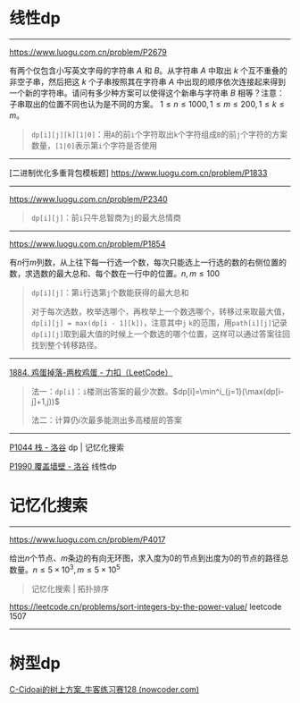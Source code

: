 # 线性dp

---

https://www.luogu.com.cn/problem/P2679

有两个仅包含小写英文字母的字符串 $A$ 和 $B$。从字符串 $A$ 中取出 $k$ 个互不重叠的非空子串，然后把这 $k$ 个子串按照其在字符串 $A$ 中出现的顺序依次连接起来得到一个新的字符串。请问有多少种方案可以使得这个新串与字符串 $B$ 相等？注意：子串取出的位置不同也认为是不同的方案。
$1≤n≤1000,1≤m≤200,1≤k≤m$。

> `dp[i][j][k][1|0]`：用`A`的前`i`个字符取出`k`个字符组成`B`的前`j`个字符的方案数量，`[1|0]`表示第`i`个字符是否使用

---

[二进制优化多重背包模板题] https://www.luogu.com.cn/problem/P1833

---

https://www.luogu.com.cn/problem/P2340

> `dp[i][j]`：前`i`只牛总智商为`j`的最大总情商

---

https://www.luogu.com.cn/problem/P1854

有$n$行$m$列数，从上往下每一行选一个数，每次只能选上一行选的数的右侧位置的数，求选数的最大总和、每个数在一行中的位置。$n,m\le100$

> `dp[i][j]`：第`i`行选第`j`个数能获得的最大总和
>
> 对于每次选数，枚举选哪个，再枚举上一个数选哪个，转移过来取最大值，`dp[i][j] = max(dp[i - 1][k])`，注意其中`j` `k`的范围，用`path[i][j]`记录`dp[i][j]`取到最大值的时候上一个数选的哪个位置，这样可以通过答案往回找到整个转移路径。

---

[1884. 鸡蛋掉落-两枚鸡蛋 - 力扣（LeetCode）](https://leetcode.cn/problems/egg-drop-with-2-eggs-and-n-floors/description/)

> 法一：`dp[i]`：`i`楼测出答案的最少次数。$dp[i]=\min^i_{j=1}(\max(dp[i-j]+1,j))$
>
> 法二：计算仍$i$次最多能测出多高楼层的答案

---

[P1044  栈 - 洛谷](https://www.luogu.com.cn/problem/P1044)  dp | 记忆化搜索

[P1990 覆盖墙壁 - 洛谷](https://www.luogu.com.cn/problem/P1990)  线性dp

# 记忆化搜索

---

https://www.luogu.com.cn/problem/P4017

给出$n$个节点、$m$条边的有向无环图，求入度为0的节点到出度为0的节点的路径总数量。$n\le5\times10^3,m\le5\times10^5$

> 记忆化搜索 | 拓扑排序

https://leetcode.cn/problems/sort-integers-by-the-power-value/	leetcode 1507

---

# 树型dp

[C-Cidoai的树上方案_牛客练习赛128 (nowcoder.com)](https://ac.nowcoder.com/acm/contest/88880/C)
